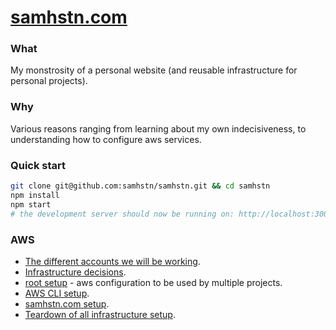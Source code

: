 # [samhstn.com](http://samhstn.com)

### What

My monstrosity of a personal website (and reusable infrastructure for personal projects).

### Why

Various reasons ranging from learning about my own indecisiveness, to understanding how to configure aws services.

### Quick start

```bash
git clone git@github.com:samhstn/samhstn.git && cd samhstn
npm install
npm start
# the development server should now be running on: http://localhost:3000
```

### AWS

+ [The different accounts we will be working](./infra/docs/ACCOUNTS.md).
+ [Infrastructure decisions](./infra/docs/DECISIONS.md).
+ [root setup](./infra/samhstn/README.md) - aws configuration to be used by multiple projects.
+ [AWS CLI setup](./infra/docs/CLI.md).
+ [samhstn.com setup](./infra/samhstn.com/README.md).
+ [Teardown of all infrastructure setup](./infra/docs/TEARDOWN.md).
